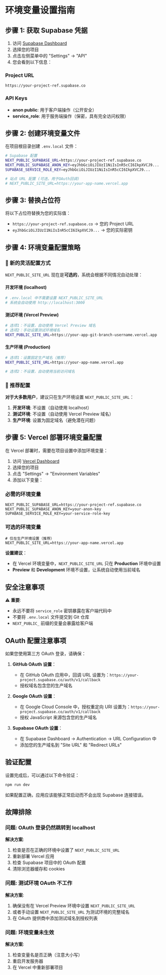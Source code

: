 # 环境变量设置指南

## 步骤 1: 获取 Supabase 凭据

1. 访问 [Supabase Dashboard](https://supabase.com/dashboard)
2. 选择您的项目
3. 点击左侧菜单中的 "Settings" → "API"
4. 您会看到以下信息：

### Project URL
```
https://your-project-ref.supabase.co
```

### API Keys
- **anon public**: 用于客户端操作（公开安全）
- **service_role**: 用于服务端操作（保密，具有完全访问权限）

## 步骤 2: 创建环境变量文件

在项目根目录创建 `.env.local` 文件：

```bash
# Supabase 配置
NEXT_PUBLIC_SUPABASE_URL=https://your-project-ref.supabase.co
NEXT_PUBLIC_SUPABASE_ANON_KEY=eyJhbGciOiJIUzI1NiIsInR5cCI6IkpXVCJ9...
SUPABASE_SERVICE_ROLE_KEY=eyJhbGciOiJIUzI1NiIsInR5cCI6IkpXVCJ9...

# 站点 URL 配置 (可选，用于OAuth回调)
# NEXT_PUBLIC_SITE_URL=https://your-app-name.vercel.app
```

## 步骤 3: 替换占位符

将以下占位符替换为您的实际值：

- `https://your-project-ref.supabase.co` → 您的 Project URL
- `eyJhbGciOiJIUzI1NiIsInR5cCI6IkpXVCJ9...` → 您的实际密钥

## 步骤 4: 环境变量配置策略

### 🔧 新的灵活配置方式

`NEXT_PUBLIC_SITE_URL` 现在是**可选的**，系统会根据不同情况自动处理：

#### 开发环境 (localhost)
```bash
# .env.local 中不需要设置 NEXT_PUBLIC_SITE_URL
# 系统会自动使用 http://localhost:3000
```

#### 测试环境 (Vercel Preview)
```bash
# 选项1：不设置，自动使用 Vercel Preview 域名
# 选项2：手动设置测试环境域名
NEXT_PUBLIC_SITE_URL=https://your-app-git-branch-username.vercel.app
```

#### 生产环境 (Production)
```bash
# 选项1：设置固定生产域名（推荐）
NEXT_PUBLIC_SITE_URL=https://your-app-name.vercel.app

# 选项2：不设置，自动使用当前访问域名
```

### 🎯 推荐配置

**对于大多数用户**，建议只在生产环境设置 `NEXT_PUBLIC_SITE_URL`：

1. **开发环境**: 不设置（自动使用 localhost）
2. **测试环境**: 不设置（自动使用 Vercel Preview 域名）
3. **生产环境**: 设置为固定域名（避免潜在问题）

## 步骤 5: Vercel 部署环境变量配置

在 Vercel 部署时，需要在项目设置中添加环境变量：

1. 访问 [Vercel Dashboard](https://vercel.com/dashboard)
2. 选择您的项目
3. 点击 "Settings" → "Environment Variables"
4. 添加以下变量：

### 必需的环境变量
```
NEXT_PUBLIC_SUPABASE_URL=https://your-project-ref.supabase.co
NEXT_PUBLIC_SUPABASE_ANON_KEY=your-anon-key
SUPABASE_SERVICE_ROLE_KEY=your-service-role-key
```

### 可选的环境变量
```
# 仅在生产环境设置（推荐）
NEXT_PUBLIC_SITE_URL=https://your-app-name.vercel.app
```

**设置建议**：
- 在 Vercel 环境变量中，`NEXT_PUBLIC_SITE_URL` 只在 **Production** 环境中设置
- **Preview** 和 **Development** 环境不设置，让系统自动使用当前域名

## 安全注意事项

⚠️ **重要**: 
- 永远不要将 `service_role` 密钥暴露在客户端代码中
- 不要将 `.env.local` 文件提交到 Git 仓库
- `NEXT_PUBLIC_` 前缀的变量会暴露给客户端

## OAuth 配置注意事项

如果您使用第三方 OAuth 登录，请确保：

1. **GitHub OAuth 设置**：
   - 在 GitHub OAuth 应用中，回调 URL 设置为：`https://your-project.supabase.co/auth/v1/callback`
   - 授权域名包含您的生产域名

2. **Google OAuth 设置**：
   - 在 Google Cloud Console 中，授权重定向 URI 设置为：`https://your-project.supabase.co/auth/v1/callback`
   - 授权 JavaScript 来源包含您的生产域名

3. **Supabase OAuth 设置**：
   - 在 Supabase Dashboard → Authentication → URL Configuration 中
   - 添加您的生产域名到 "Site URL" 和 "Redirect URLs"

## 验证配置

设置完成后，可以通过以下命令验证：

```bash
npm run dev
```

如果配置正确，应用应该能够正常启动而不会出现 Supabase 连接错误。

## 故障排除

### 问题: OAuth 登录仍然跳转到 localhost

**解决方案**:
1. 检查是否在正确的环境中设置了 `NEXT_PUBLIC_SITE_URL`
2. 重新部署 Vercel 应用
3. 检查 Supabase 项目中的 OAuth 配置
4. 清除浏览器缓存和 cookies

### 问题: 测试环境 OAuth 不工作

**解决方案**:
1. 确保没有在 Vercel Preview 环境中设置 `NEXT_PUBLIC_SITE_URL`
2. 或者手动设置 `NEXT_PUBLIC_SITE_URL` 为测试环境的完整域名
3. 在 OAuth 提供商中添加测试域名到授权列表

### 问题: 环境变量未生效

**解决方案**:
1. 检查变量名是否正确（注意大小写）
2. 重启开发服务器
3. 在 Vercel 中重新部署项目 